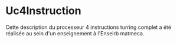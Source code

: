 # Uc4Instruction
Cette description du processeur 4 instructions turring complet a été réalisée au sein d'un enseignement à l'Enseirb matmeca.
